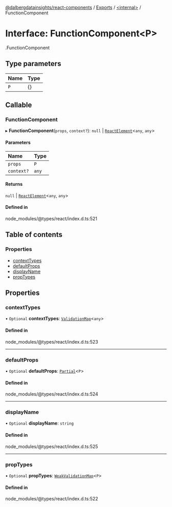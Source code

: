 [@dalbergdatainsights/react-components](../README.md) / [Exports](../modules.md) / [<internal\>](../modules/internal_.md) / FunctionComponent

# Interface: FunctionComponent<P\>

[<internal>](../modules/internal_.md).FunctionComponent

## Type parameters

| Name | Type |
| :------ | :------ |
| `P` | {} |

## Callable

### FunctionComponent

▸ **FunctionComponent**(`props`, `context?`): ``null`` \| [`ReactElement`](internal_.ReactElement.md)<`any`, `any`\>

#### Parameters

| Name | Type |
| :------ | :------ |
| `props` | `P` |
| `context?` | `any` |

#### Returns

``null`` \| [`ReactElement`](internal_.ReactElement.md)<`any`, `any`\>

#### Defined in

node_modules/@types/react/index.d.ts:521

## Table of contents

### Properties

- [contextTypes](internal_.FunctionComponent.md#contexttypes)
- [defaultProps](internal_.FunctionComponent.md#defaultprops)
- [displayName](internal_.FunctionComponent.md#displayname)
- [propTypes](internal_.FunctionComponent.md#proptypes)

## Properties

### contextTypes

• `Optional` **contextTypes**: [`ValidationMap`](../modules/internal_.md#validationmap)<`any`\>

#### Defined in

node_modules/@types/react/index.d.ts:523

___

### defaultProps

• `Optional` **defaultProps**: [`Partial`](../modules/internal_.md#partial)<`P`\>

#### Defined in

node_modules/@types/react/index.d.ts:524

___

### displayName

• `Optional` **displayName**: `string`

#### Defined in

node_modules/@types/react/index.d.ts:525

___

### propTypes

• `Optional` **propTypes**: [`WeakValidationMap`](../modules/internal_.md#weakvalidationmap)<`P`\>

#### Defined in

node_modules/@types/react/index.d.ts:522
